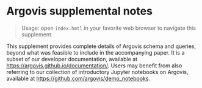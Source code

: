 # Argovis supplemental notes

> Usage: open `index.hmtl` in your favorite web browser to navigate this supplement.

This supplement provides complete details of Argovis schema and queries, beyond what was feasible to include in the accompanying paper. It is a subset of our developer documentation, available at https://argovis.github.io/documentation/. Users may benefit from also referring to our collection of introductory Jupyter notebooks on Argovis, available at https://github.com/argovis/demo_notebooks.

